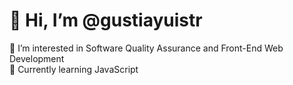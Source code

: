 # 👋 Hi, I’m @gustiayuistr

👀 I’m interested in Software Quality Assurance and Front-End Web Development  
🌱 Currently learning JavaScript



<!--
**gustiayuistrb/gustiayuistrb** is a ✨ _special_ ✨ repository because its `README.md` (this file) appears on your GitHub profile.

Here are some ideas to get you started:

- 🔭 I’m currently working on ...
- 🌱 I’m currently learning ...
- 👯 I’m looking to collaborate on ...
- 🤔 I’m looking for help with ...
- 💬 Ask me about ...
- 📫 How to reach me: ...
- 😄 Pronouns: ...
- ⚡ Fun fact: ...
-->
